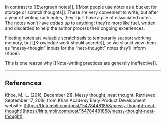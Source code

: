 In contrast to [[Evergreen notes]], [[Most people use notes as a bucket for storage or scratch thoughts]]. These are very convenient to write, but after a year of writing such notes, they’ll just have a pile of dissociated notes. The notes won’t have _added up_ to anything: they’re more like fuel, written and discarded to help the author process their ongoing experiences.

Fleeting notes are valuable scratchpads to temporarily support working memory, but [[Knowledge work should accrete]], so we should view them as “messy-thought” inputs for the “neat-thought” notes they’ll inform (Khoe).

This is one reason why [[Note-writing practices are generally ineffective]].

---

## References

Khoe, M.-L. (2016, December 21). Messy thought, neat thought. Retrieved September 17, 2019, from Khan Academy Early Product Development website: [https://klr.tumblr.com/post/154784481858/messy-thought-neat-thought](https://klr.tumblr.com/post/154784481858/messy-thought-neat-thought)